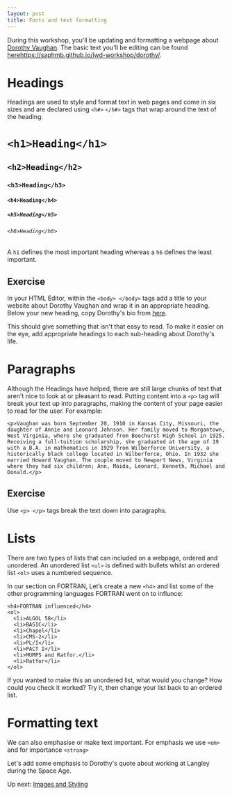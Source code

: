 ```yaml
---
layout: post
title: Fonts and text formatting
---
```


During this workshop, you'll be updating and formatting a webpage about [Dorothy Vaughan](https://www.nasa.gov/content/dorothy-vaughan-biography). The basic text you'll be editing can be found [here]()https://saphmb.github.io/iwd-workshop/dorothy/.

# Headings
Headings are used to style and format text in web pages and come in six sizes and are declared using `<h#>` `</h#>` tags that wrap around the text of the heading.

# `<h1>Heading</h1>`

## `<h2>Heading</h2>`

### `<h3>Heading</h3>`

#### `<h4>Heading</h4>`

##### `<h5>Heading</h5>`

###### `<h6>Heading</h6>`

A `h1` defines the most important heading whereas a `h6` defines the least important.

## Exercise

In your HTML Editor, within the `<body> </body>` tags add a title to your website about Dorothy Vaughan and wrap it in an appropriate heading. Below your new heading, copy Dorothy's bio from [here](https://saphmb.github.io/iwd-workshop/dorothy/).

This should give something that isn't that easy to read. To make it easier on the eye, add appropriate headings to each sub-heading about Dorothy's life.

# Paragraphs

Although the Headings have helped, there are still large chunks of text that aren't nice to look at or pleasant to read. Putting content into a `<p>` tag will break your text up into paragraphs, making the content of your page easier to read for the user. For example:

```
<p>Vaughan was born September 20, 1910 in Kansas City, Missouri, the daughter of Annie and Leonard Johnson. Her family moved to Morgantown, West Virginia, where she graduated from Beechurst High School in 1925. Receiving a full-tuition scholarship, she graduated at the age of 19 with a B.A. in mathematics in 1929 from Wilberforce University, a historically black college located in Wilberforce, Ohio. In 1932 she married Howard Vaughan. The couple moved to Newport News, Virginia where they had six children; Ann, Maida, Leonard, Kenneth, Michael and Donald.</p>
```

## Exercise
Use `<p> </p>` tags break the text down into paragraphs.

# Lists
There are two types of lists that can included on a webpage, ordered and unordered. An unordered list `<ul>` is defined with bullets whilst an ordered list `<ol>` uses a numbered sequence.

In our section on FORTRAN, Let’s create a new `<h4>` and list some of the other programming languages FORTRAN went on to influnce:

```
<h4>FORTRAN influenced</h4>
<ol>
  <li>ALGOL 58</li>
  <li>BASIC</li>
  <li>Chapel</li>
  <li>CMS-2</li>
  <li>PL/I</li>
  <li>PACT I</li>
  <li>MUMPS and Ratfor.</li>
  <li>Ratfor</li>
</ol>
```

If you wanted to make this an unordered list, what would you change? How could you check it worked? Try it, then change your list back to an ordered list.

# Formatting text

We can also emphasise or make text important. For emphasis we use `<em>` and for importance `<strong>`

Let's add some emphasis to Dorothy's quote about working at Langley during the Space Age.

Up next: [Images and Styling]()
